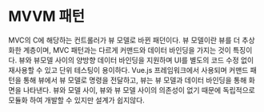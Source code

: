 # MVVM 패턴
MVC의 C에 해당하는 컨트롤러가 뷰 모델로 바뀐 패던이다.
뷰 모델이란 뷰를 더 추상화한 계층이며, MVC 패턴과는 다르게 커맨드와 데이터 바인딩을 가지는 것이 특징이다.
뷰와 뷰모델 사이의 양방향 데이터 바인딩을 지원하며 UI를 별도의 코드 수정 없이 재사용할 수 있고 단위 테스팅이 용이하다.
Vue.js 프레임워크에서 사용되며 커맨드 패턴을 통해 뷰에서 뷰 모델로 명령을 전달하고, 뷰는 뷰 모델과 데이터 바인딩을 통해 화면을 나타낸다.
뷰와 모델 사이, 뷰와 뷰 모델 사이의 의존성이 없기 때문에 독립적으로 모듈화 하여 개발할 수 있지만 설계가 쉽지않다.